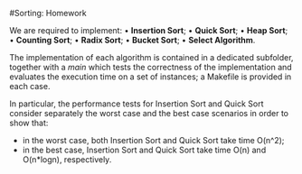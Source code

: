 #Sorting: Homework

We are required to implement:
• **Insertion Sort**;
• **Quick Sort**;
• **Heap Sort**;
• **Counting Sort**;
• **Radix Sort**;
• **Bucket Sort**;
• **Select Algorithm**.

The implementation of each algorithm is contained in a dedicated subfolder, together with a *main* which tests the correctness of the implementation and evaluates the execution time on a set of instances; a Makefile is provided in each case.

In particular, the performance tests for Insertion Sort and Quick Sort consider separately the worst case and the best case scenarios in order to show that:
- in the worst case, both Insertion Sort and Quick Sort take time O(n^2);
- in the best case, Insertion Sort and Quick Sort take time O(n) and O(n*logn), respectively.


